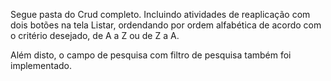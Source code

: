 Segue pasta do Crud completo. 
Incluindo atividades de reaplicação com dois botões na tela Listar, 
ordendando por ordem alfabética de acordo com o critério desejado, de A a Z ou de Z a A.

Além disto, o campo de pesquisa com filtro de pesquisa também foi implementado. 
